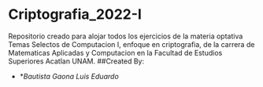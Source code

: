 # Criptografia_2022-I
Repositorio creado para alojar todos los ejercicios de la materia optativa Temas Selectos de Computacion I, enfoque en criptografia, de la carrera de Matematicas Aplicadas y Computacion en la Facultad de Estudios Superiores Acatlan UNAM.
##Created By:
* **Bautista Gaona Luis Eduardo*
